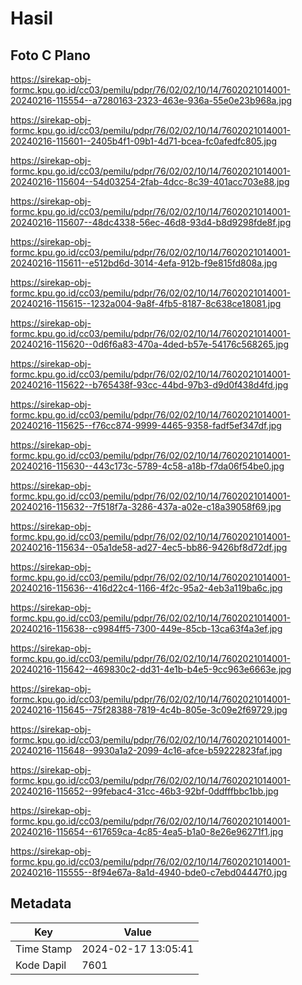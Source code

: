 # Hasil

## Foto C Plano

https://sirekap-obj-formc.kpu.go.id/cc03/pemilu/pdpr/76/02/02/10/14/7602021014001-20240216-115554--a7280163-2323-463e-936a-55e0e23b968a.jpg

https://sirekap-obj-formc.kpu.go.id/cc03/pemilu/pdpr/76/02/02/10/14/7602021014001-20240216-115601--2405b4f1-09b1-4d71-bcea-fc0afedfc805.jpg

https://sirekap-obj-formc.kpu.go.id/cc03/pemilu/pdpr/76/02/02/10/14/7602021014001-20240216-115604--54d03254-2fab-4dcc-8c39-401acc703e88.jpg

https://sirekap-obj-formc.kpu.go.id/cc03/pemilu/pdpr/76/02/02/10/14/7602021014001-20240216-115607--48dc4338-56ec-46d8-93d4-b8d9298fde8f.jpg

https://sirekap-obj-formc.kpu.go.id/cc03/pemilu/pdpr/76/02/02/10/14/7602021014001-20240216-115611--e512bd6d-3014-4efa-912b-f9e815fd808a.jpg

https://sirekap-obj-formc.kpu.go.id/cc03/pemilu/pdpr/76/02/02/10/14/7602021014001-20240216-115615--1232a004-9a8f-4fb5-8187-8c638ce18081.jpg

https://sirekap-obj-formc.kpu.go.id/cc03/pemilu/pdpr/76/02/02/10/14/7602021014001-20240216-115620--0d6f6a83-470a-4ded-b57e-54176c568265.jpg

https://sirekap-obj-formc.kpu.go.id/cc03/pemilu/pdpr/76/02/02/10/14/7602021014001-20240216-115622--b765438f-93cc-44bd-97b3-d9d0f438d4fd.jpg

https://sirekap-obj-formc.kpu.go.id/cc03/pemilu/pdpr/76/02/02/10/14/7602021014001-20240216-115625--f76cc874-9999-4465-9358-fadf5ef347df.jpg

https://sirekap-obj-formc.kpu.go.id/cc03/pemilu/pdpr/76/02/02/10/14/7602021014001-20240216-115630--443c173c-5789-4c58-a18b-f7da06f54be0.jpg

https://sirekap-obj-formc.kpu.go.id/cc03/pemilu/pdpr/76/02/02/10/14/7602021014001-20240216-115632--7f518f7a-3286-437a-a02e-c18a39058f69.jpg

https://sirekap-obj-formc.kpu.go.id/cc03/pemilu/pdpr/76/02/02/10/14/7602021014001-20240216-115634--05a1de58-ad27-4ec5-bb86-9426bf8d72df.jpg

https://sirekap-obj-formc.kpu.go.id/cc03/pemilu/pdpr/76/02/02/10/14/7602021014001-20240216-115636--416d22c4-1166-4f2c-95a2-4eb3a119ba6c.jpg

https://sirekap-obj-formc.kpu.go.id/cc03/pemilu/pdpr/76/02/02/10/14/7602021014001-20240216-115638--c9984ff5-7300-449e-85cb-13ca63f4a3ef.jpg

https://sirekap-obj-formc.kpu.go.id/cc03/pemilu/pdpr/76/02/02/10/14/7602021014001-20240216-115642--469830c2-dd31-4e1b-b4e5-9cc963e6663e.jpg

https://sirekap-obj-formc.kpu.go.id/cc03/pemilu/pdpr/76/02/02/10/14/7602021014001-20240216-115645--75f28388-7819-4c4b-805e-3c09e2f69729.jpg

https://sirekap-obj-formc.kpu.go.id/cc03/pemilu/pdpr/76/02/02/10/14/7602021014001-20240216-115648--9930a1a2-2099-4c16-afce-b59222823faf.jpg

https://sirekap-obj-formc.kpu.go.id/cc03/pemilu/pdpr/76/02/02/10/14/7602021014001-20240216-115652--99febac4-31cc-46b3-92bf-0ddfffbbc1bb.jpg

https://sirekap-obj-formc.kpu.go.id/cc03/pemilu/pdpr/76/02/02/10/14/7602021014001-20240216-115654--617659ca-4c85-4ea5-b1a0-8e26e96271f1.jpg

https://sirekap-obj-formc.kpu.go.id/cc03/pemilu/pdpr/76/02/02/10/14/7602021014001-20240216-115555--8f94e67a-8a1d-4940-bde0-c7ebd04447f0.jpg


## Metadata

| Key        | Value               |
| ---------- | ------------------- |
| Time Stamp | 2024-02-17 13:05:41 |
| Kode Dapil | 7601                |



